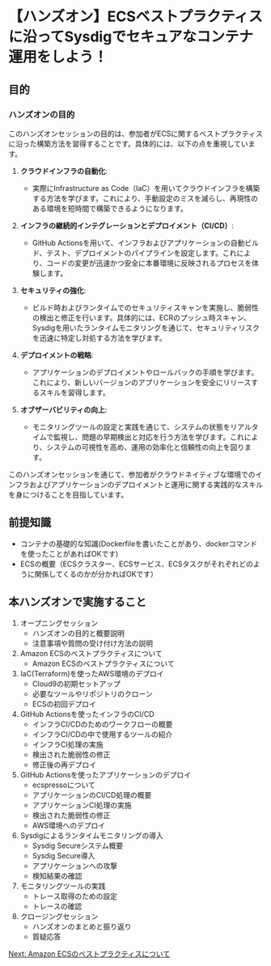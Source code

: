 # 【ハンズオン】ECSベストプラクティスに沿ってSysdigでセキュアなコンテナ運用をしよう！

## 目的

### ハンズオンの目的

このハンズオンセッションの目的は、参加者がECSに関するベストプラクティスに沿った構築方法を習得することです。具体的には、以下の点を重視しています。

1. **クラウドインフラの自動化**:
   - 実際にInfrastructure as Code（IaC）を用いてクラウドインフラを構築する方法を学びます。これにより、手動設定のミスを減らし、再現性のある環境を短時間で構築できるようになります。

2. **インフラの継続的インテグレーションとデプロイメント（CI/CD）**:
   - GitHub Actionsを用いて、インフラおよびアプリケーションの自動ビルド、テスト、デプロイメントのパイプラインを設定します。これにより、コードの変更が迅速かつ安全に本番環境に反映されるプロセスを体験します。

3. **セキュリティの強化**:
   - ビルド時およびランタイムでのセキュリティスキャンを実施し、脆弱性の検出と修正を行います。具体的には、ECRのプッシュ時スキャン、Sysdigを用いたランタイムモニタリングを通じて、セキュリティリスクを迅速に特定し対処する方法を学びます。

4. **デプロイメントの戦略**:
   - アプリケーションのデプロイメントやロールバックの手順を学びます。これにより、新しいバージョンのアプリケーションを安全にリリースするスキルを習得します。

5. **オブザーバビリティの向上**:
   - モニタリングツールの設定と実践を通じて、システムの状態をリアルタイムで監視し、問題の早期検出と対応を行う方法を学びます。これにより、システムの可視性を高め、運用の効率化と信頼性の向上を図ります。


このハンズオンセッションを通じて、参加者がクラウドネイティブな環境でのインフラおよびアプリケーションのデプロイメントと運用に関する実践的なスキルを身につけることを目指しています。

## 前提知識

- コンテナの基礎的な知識(Dockerfileを書いたことがあり、dockerコマンドを使ったことがあればOKです)
- ECSの概要（ECSクラスター、ECSサービス、ECSタスクがそれぞれどのように関係してくるのかが分かればOKです）

## 本ハンズオンで実施すること

1. オープニングセッション
   - ハンズオンの目的と概要説明
   - 注意事項や質問の受け付け方法の説明
2. Amazon ECSのベストプラクティスについて
   - Amazon ECSのベストプラクティスについて
3. IaC(Terraform)を使ったAWS環境のデプロイ
   - Cloud9の初期セットアップ
   - 必要なツールやリポジトリのクローン
   - ECSの初回デプロイ
4. GitHub Actionsを使ったインフラのCI/CD
   - インフラCI/CDのためのワークフローの概要
   - インフラCI/CDの中で使用するツールの紹介
   - インフラCI処理の実施
   - 検出された脆弱性の修正
   - 修正後の再デプロイ
5. GitHub Actionsを使ったアプリケーションのデプロイ
   - ecspressoについて
   - アプリケーションのCI/CD処理の概要
   - アプリケーションCI処理の実施
   - 検出された脆弱性の修正
   - AWS環境へのデプロイ
6. Sysdigによるランタイムモニタリングの導入
   - Sysdig Secureシステム概要
   - Sysdig Secure導入
   - アプリケーションへの攻撃
   - 検知結果の確認
7. モニタリングツールの実践
   - トレース取得のための設定
   - トレースの確認
8. クロージングセッション
   - ハンズオンのまとめと振り返り
   - 質疑応答


[Next: Amazon ECSのベストプラクティスについて](../module1/module1.md)
